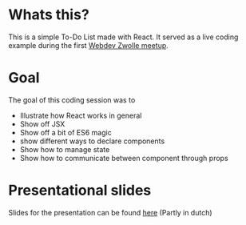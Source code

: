 # Whats this?

This is a simple To-Do List made with React. It served as a live coding example during
the first [Webdev Zwolle meetup](https://www.meetup.com/webdevzwolle/).

# Goal

The goal of this coding session was to 
* Illustrate how React works in general
* Show off JSX
* Show off a bit of ES6 magic
* show different ways to declare components
* Show how to manage state
* Show how to communicate between component through props

# Presentational slides
Slides for the presentation can be found [here](https://docs.google.com/presentation/d/1ybzfPoARdRD9juvqrJP1E2cL9fBmphPgqsf8cOWcfQc/pub?start=false&loop=false&delayms=3000)
(Partly in dutch)